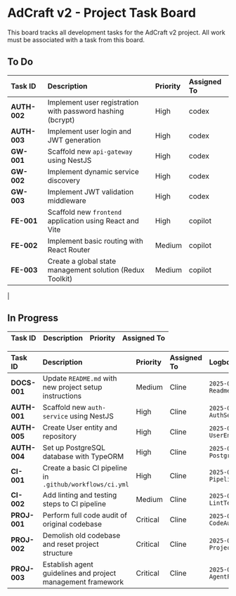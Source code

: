 # AdCraft v2 - Project Task Board

This board tracks all development tasks for the AdCraft v2 project. All work must be associated with a task from this board.

## To Do

| Task ID      | Description                                                | Priority | Assigned To |
| :----------- | :--------------------------------------------------------- | :------- | :---------- |
| **AUTH-002** | Implement user registration with password hashing (bcrypt) | High     | codex       |
| **AUTH-003** | Implement user login and JWT generation                    | High     | codex       |
| **GW-001**   | Scaffold new `api-gateway` using NestJS                    | High     | codex       |
| **GW-002**   | Implement dynamic service discovery                        | High     | codex       |
| **GW-003**   | Implement JWT validation middleware                        | High     | codex       |
| **FE-001**   | Scaffold new `frontend` application using React and Vite   | High     | copilot     |
| **FE-002**   | Implement basic routing with React Router                  | Medium   | copilot     |
| **FE-003**   | Create a global state management solution (Redux Toolkit)  | Medium   | copilot     |

|

## In Progress

| Task ID      | Description                              | Priority | Assigned To |
| :----------- | :--------------------------------------- | :------- | :---------- |

| Task ID      | Description                                                 | Priority | Assigned To | Logbook Entry                           |
| :----------- | :---------------------------------------------------------- | :------- | :---------- | :-------------------------------------- |
| **DOCS-001** | Update `README.md` with new project setup instructions      | Medium   | Cline       | `2025-07-03-DOCS-001-ReadmeUpdate.md`   |
| **AUTH-001** | Scaffold new `auth-service` using NestJS                    | High     | Cline       | `2025-07-05-AUTH-001-AuthServiceScaffold.md` |
| **AUTH-005** | Create User entity and repository                           | High     | Cline       | `2025-07-03-AUTH-005-UserEntity.md`     |
| **AUTH-004** | Set up PostgreSQL database with TypeORM                     | High     | Cline       | `2025-07-05-AUTH-004-PostgresSetupFixed.md` |
| **CI-001**   | Create a basic CI pipeline in `.github/workflows/ci.yml`    | High     | Cline       | `2025-07-03-CI-001-PipelineSetup.md`    |
| **CI-002**   | Add linting and testing steps to CI pipeline                | Medium   | Cline       | `2025-07-03-CI-002-LintTestSteps.md`    |
| **PROJ-001** | Perform full code audit of original codebase                | Critical | Cline       | `2025-07-03-PROJ-001-CodeAudit.md`      |
| **PROJ-002** | Demolish old codebase and reset project structure           | Critical | Cline       | `2025-07-03-PROJ-002-ProjectReset.md`   |
| **PROJ-003** | Establish agent guidelines and project management framework | Critical | Cline       | `2025-07-03-PROJ-003-AgentFramework.md` |
